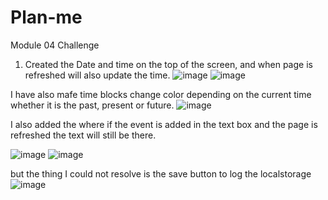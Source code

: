 # Plan-me
Module 04 Challenge


1) Created the Date and time on the top of the screen, and when page is refreshed will also update the time.
![image](https://user-images.githubusercontent.com/113658138/201496264-5e45d732-f971-4803-8189-5b940aee7c0c.png)
![image](https://user-images.githubusercontent.com/113658138/201496272-c3af11ba-d765-40f4-ba9f-f6fb104f92c5.png)


I have also mafe time blocks change color depending on the current time whether it is the past, present or future.
![image](https://user-images.githubusercontent.com/113658138/201496318-c4435e23-cec8-4520-8a6d-9d3ec67c9c40.png)

I also added the where if the event is added in the text box and the page is refreshed the text will still be there. 

![image](https://user-images.githubusercontent.com/113658138/201496389-e71d5331-32c2-4ea7-ad1f-66cd756de2dc.png)
![image](https://user-images.githubusercontent.com/113658138/201496401-330a1e3d-b924-424e-ab15-923ce16e15eb.png)

but the thing I could not resolve is the save button to log the localstorage
![image](https://user-images.githubusercontent.com/113658138/201496422-6c204d89-e841-4f19-bb96-771c3edbc7f2.png)
